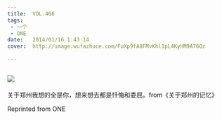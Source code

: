 ```yaml
---
title:	VOL.466
tags:
 - 一个
 - ONE
date:	2014/01/16 1:43:14
cover:	http://image.wufazhuce.com/FuXp9fA8FMvKhl1pL4KyHM9A76Qz

---
```

![](http://image.wufazhuce.com/FuXp9fA8FMvKhl1pL4KyHM9A76Qz)
---

关于郑州我想的全是你，想来想去都是忏悔和委屈。from《关于郑州的记忆》
 
Reprinted from ONE
